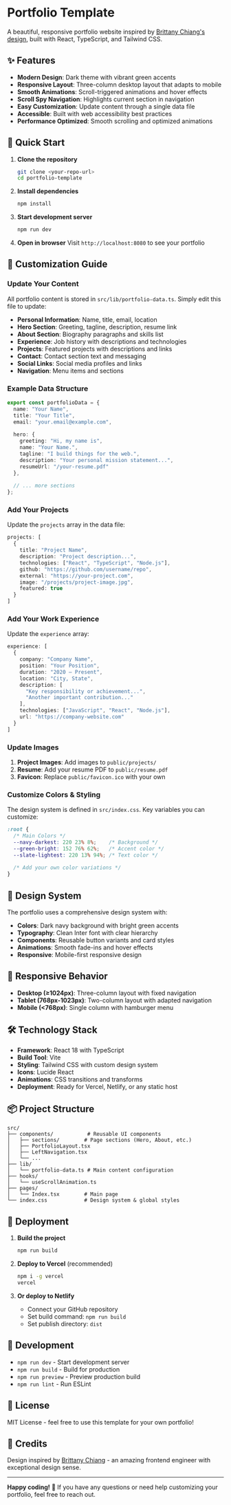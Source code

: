 # Portfolio Template

A beautiful, responsive portfolio website inspired by [Brittany Chiang's design](https://brittanychiang.com), built with React, TypeScript, and Tailwind CSS.

## ✨ Features

- **Modern Design**: Dark theme with vibrant green accents
- **Responsive Layout**: Three-column desktop layout that adapts to mobile
- **Smooth Animations**: Scroll-triggered animations and hover effects  
- **Scroll Spy Navigation**: Highlights current section in navigation
- **Easy Customization**: Update content through a single data file
- **Accessible**: Built with web accessibility best practices
- **Performance Optimized**: Smooth scrolling and optimized animations

## 🚀 Quick Start

1. **Clone the repository**
   ```bash
   git clone <your-repo-url>
   cd portfolio-template
   ```

2. **Install dependencies**
   ```bash
   npm install
   ```

3. **Start development server**
   ```bash
   npm run dev
   ```

4. **Open in browser**
   Visit `http://localhost:8080` to see your portfolio

## 📝 Customization Guide

### Update Your Content

All portfolio content is stored in `src/lib/portfolio-data.ts`. Simply edit this file to update:

- **Personal Information**: Name, title, email, location
- **Hero Section**: Greeting, tagline, description, resume link
- **About Section**: Biography paragraphs and skills list
- **Experience**: Job history with descriptions and technologies
- **Projects**: Featured projects with descriptions and links
- **Contact**: Contact section text and messaging
- **Social Links**: Social media profiles and links
- **Navigation**: Menu items and sections

### Example Data Structure

```typescript
export const portfolioData = {
  name: "Your Name",
  title: "Your Title",
  email: "your.email@example.com",
  
  hero: {
    greeting: "Hi, my name is",
    name: "Your Name.",
    tagline: "I build things for the web.",
    description: "Your personal mission statement...",
    resumeUrl: "/your-resume.pdf"
  },
  
  // ... more sections
};
```

### Add Your Projects

Update the `projects` array in the data file:

```typescript
projects: [
  {
    title: "Project Name",
    description: "Project description...",
    technologies: ["React", "TypeScript", "Node.js"],
    github: "https://github.com/username/repo",
    external: "https://your-project.com",
    image: "/projects/project-image.jpg",
    featured: true
  }
]
```

### Add Your Work Experience

Update the `experience` array:

```typescript
experience: [
  {
    company: "Company Name",
    position: "Your Position",
    duration: "2020 — Present", 
    location: "City, State",
    description: [
      "Key responsibility or achievement...",
      "Another important contribution..."
    ],
    technologies: ["JavaScript", "React", "Node.js"],
    url: "https://company-website.com"
  }
]
```

### Update Images

1. **Project Images**: Add images to `public/projects/`
2. **Resume**: Add your resume PDF to `public/resume.pdf`
3. **Favicon**: Replace `public/favicon.ico` with your own

### Customize Colors & Styling

The design system is defined in `src/index.css`. Key variables you can customize:

```css
:root {
  /* Main Colors */
  --navy-darkest: 220 23% 8%;    /* Background */
  --green-bright: 152 76% 62%;   /* Accent color */
  --slate-lightest: 220 13% 94%; /* Text color */
  
  /* Add your own color variations */
}
```

## 🎨 Design System

The portfolio uses a comprehensive design system with:

- **Colors**: Dark navy background with bright green accents
- **Typography**: Clean Inter font with clear hierarchy
- **Components**: Reusable button variants and card styles
- **Animations**: Smooth fade-ins and hover effects
- **Responsive**: Mobile-first responsive design

## 📱 Responsive Behavior

- **Desktop (≥1024px)**: Three-column layout with fixed navigation
- **Tablet (768px-1023px)**: Two-column layout with adapted navigation  
- **Mobile (<768px)**: Single column with hamburger menu

## 🛠️ Technology Stack

- **Framework**: React 18 with TypeScript
- **Build Tool**: Vite
- **Styling**: Tailwind CSS with custom design system
- **Icons**: Lucide React
- **Animations**: CSS transitions and transforms
- **Deployment**: Ready for Vercel, Netlify, or any static host

## 📦 Project Structure

```
src/
├── components/           # Reusable UI components
│   ├── sections/        # Page sections (Hero, About, etc.)
│   ├── PortfolioLayout.tsx
│   ├── LeftNavigation.tsx
│   └── ...
├── lib/
│   └── portfolio-data.ts # Main content configuration
├── hooks/
│   └── useScrollAnimation.ts
├── pages/
│   └── Index.tsx        # Main page
└── index.css            # Design system & global styles
```

## 🚀 Deployment

1. **Build the project**
   ```bash
   npm run build
   ```

2. **Deploy to Vercel** (recommended)
   ```bash
   npm i -g vercel
   vercel
   ```

3. **Or deploy to Netlify**
   - Connect your GitHub repository
   - Set build command: `npm run build`
   - Set publish directory: `dist`

## 🔧 Development

- `npm run dev` - Start development server
- `npm run build` - Build for production  
- `npm run preview` - Preview production build
- `npm run lint` - Run ESLint

## 📄 License

MIT License - feel free to use this template for your own portfolio!

## 🙏 Credits

Design inspired by [Brittany Chiang](https://brittanychiang.com) - an amazing frontend engineer with exceptional design sense.

---

**Happy coding!** 🎉 If you have any questions or need help customizing your portfolio, feel free to reach out.
